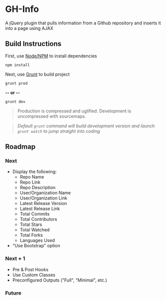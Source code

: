 # GH-Info
A jQuery plugin that pulls information from a Github repository and inserts it into a page using AJAX

Build Instructions
-------------------

First, use [Node/NPM](https://nodejs.org/) to install dependencies

```
npm install
```

Next, use [Grunt](http://gruntjs.com/) to build project

```
grunt prod
```
**-- or --**
```
grunt dev
```
> Production is compressed and uglified. Development is uncompressed with sourcemaps.

> *Default `grunt` command will build development version and launch `grunt watch` to jump straight into coding*

## Roadmap
### Next
- Display the following:
  - Repo Name
  - Repo Link
  - Repo Description
  - User/Organization Name
  - User/Organization Link
  - Latest Release Version
  - Latest Release Link
  - Total Commits
  - Total Contributors
  - Total Stars
  - Total Watched
  - Total Forks
  - Languages Used
- "Use Bootstrap" option

### Next + 1
- Pre & Post Hooks
- Use Custom Classes
- Preconfigured Outputs ("Full", "Minimal", etc.)

### Future
